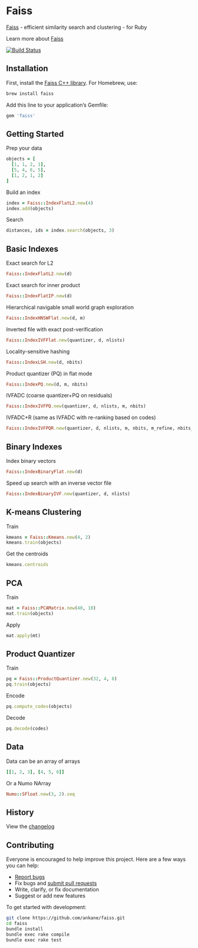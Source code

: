 # Faiss

[Faiss](https://github.com/facebookresearch/faiss) - efficient similarity search and clustering - for Ruby

Learn more about [Faiss](https://engineering.fb.com/data-infrastructure/faiss-a-library-for-efficient-similarity-search/)

[![Build Status](https://travis-ci.org/ankane/faiss.svg?branch=master)](https://travis-ci.org/ankane/faiss)

## Installation

First, install the [Faiss C++ library](https://github.com/facebookresearch/faiss/blob/master/INSTALL.md). For Homebrew, use:

```sh
brew install faiss
```

Add this line to your application’s Gemfile:

```ruby
gem 'faiss'
```

## Getting Started

Prep your data

```ruby
objects = [
  [1, 1, 2, 1],
  [5, 4, 6, 5],
  [1, 2, 1, 2]
]
```

Build an index

```ruby
index = Faiss::IndexFlatL2.new(4)
index.add(objects)
```

Search

```ruby
distances, ids = index.search(objects, 3)
```

## Basic Indexes

Exact search for L2

```rb
Faiss::IndexFlatL2.new(d)
```

Exact search for inner product

```rb
Faiss::IndexFlatIP.new(d)
```

Hierarchical navigable small world graph exploration

```rb
Faiss::IndexHNSWFlat.new(d, m)
```

Inverted file with exact post-verification

```rb
Faiss::IndexIVFFlat.new(quantizer, d, nlists)
```

Locality-sensitive hashing

```rb
Faiss::IndexLSH.new(d, nbits)
```

Product quantizer (PQ) in flat mode

```rb
Faiss::IndexPQ.new(d, m, nbits)
```

IVFADC (coarse quantizer+PQ on residuals)

```rb
Faiss::IndexIVFPQ.new(quantizer, d, nlists, m, nbits)
```

IVFADC+R (same as IVFADC with re-ranking based on codes)

```rb
Faiss::IndexIVFPQR.new(quantizer, d, nlists, m, nbits, m_refine, nbits_refine)
```

## Binary Indexes

Index binary vectors

```rb
Faiss::IndexBinaryFlat.new(d)
```

Speed up search with an inverse vector file

```rb
Faiss::IndexBinaryIVF.new(quantizer, d, nlists)
```

## K-means Clustering

Train

```ruby
kmeans = Faiss::Kmeans.new(4, 2)
kmeans.train(objects)
```

Get the centroids

```ruby
kmeans.centroids
```

## PCA

Train

```ruby
mat = Faiss::PCAMatrix.new(40, 10)
mat.train(objects)
```

Apply

```ruby
mat.apply(mt)
```

## Product Quantizer

Train

```ruby
pq = Faiss::ProductQuantizer.new(32, 4, 8)
pq.train(objects)
```

Encode

```ruby
pq.compute_codes(objects)
```

Decode

```ruby
pq.decode(codes)
```

## Data

Data can be an array of arrays

```ruby
[[1, 2, 3], [4, 5, 6]]
```

Or a Numo NArray

```ruby
Numo::SFloat.new(3, 2).seq
```

## History

View the [changelog](https://github.com/ankane/faiss/blob/master/CHANGELOG.md)

## Contributing

Everyone is encouraged to help improve this project. Here are a few ways you can help:

- [Report bugs](https://github.com/ankane/faiss/issues)
- Fix bugs and [submit pull requests](https://github.com/ankane/faiss/pulls)
- Write, clarify, or fix documentation
- Suggest or add new features

To get started with development:

```sh
git clone https://github.com/ankane/faiss.git
cd faiss
bundle install
bundle exec rake compile
bundle exec rake test
```
